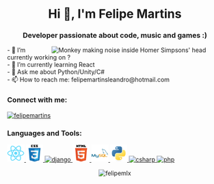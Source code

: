<h1 align="center">Hi 👋, I'm Felipe Martins</h1>
<h3 align="center">Developer passionate about code, music and games :)</h3>
<img align="right" alt="Monkey making noise inside Homer Simpsons' head" width="400" src="https://media.giphy.com/media/v1.Y2lkPTc5MGI3NjExN2M3OTIyNmVjMjYxNjUyNjljZjVkYzMwY2QzNWQ3ZDkwN2UxY2UyMiZlcD12MV9pbnRlcm5hbF9naWZzX2dpZklkJmN0PWc/BBkKEBJkmFbTG/giphy.gif">
- 🔭 I’m currently working on ? </br>
- 🌱 I’m currently learning React </br>
- 💬 Ask me about Python/Unity/C# </br>
- 📫 How to reach me: felipemartinsleandro@hotmail.com </br>

<h3 align="left">Connect with me:</h3>
<p align="left">
<a href="https://linkedin.com/in/felipemlx" target="blank"><img align="center" src="https://raw.githubusercontent.com/rahuldkjain/github-profile-readme-generator/master/src/images/icons/Social/linked-in-alt.svg" alt="felipemartins" height="30" width="40" /></a>
</p>
<h3 align="left">Languages and Tools:</h3>
<p align="left"> <a href="https://react.dev" target="_blank" rel="noreferrer"> <img src="https://raw.githubusercontent.com/devicons/devicon/master/icons/react/react-original.svg" alt="react" width="40" height="40"/> </a><a href="https://www.w3schools.com/css/" target="_blank" rel="noreferrer"> <img src="https://raw.githubusercontent.com/devicons/devicon/master/icons/css3/css3-original-wordmark.svg" alt="css3" width="40" height="40"/> </a> <a href="https://www.djangoproject.com/" target="_blank" rel="noreferrer"> <img src="https://cdn.worldvectorlogo.com/logos/django.svg" alt="django" width="40" height="40"/> </a><a href="https://www.w3.org/html/" target="_blank" rel="noreferrer"> <img src="https://raw.githubusercontent.com/devicons/devicon/master/icons/html5/html5-original-wordmark.svg" alt="html5" width="40" height="40"/><a href="https://www.mysql.com/" target="_blank" rel="noreferrer"> <img src="https://raw.githubusercontent.com/devicons/devicon/master/icons/mysql/mysql-original-wordmark.svg" alt="mysql" width="40" height="40"/> </a><a href="https://www.python.org" target="_blank" rel="noreferrer"> <img src="https://raw.githubusercontent.com/devicons/devicon/master/icons/python/python-original.svg" alt="python" width="40" height="40"/> </a>
<a href="https://learn.microsoft.com/pt-br/dotnet/csharp/" target="_blank" rel="noreferrer"> <img src="https://raw.githubusercontent.com/jmnote/z-icons/master/svg/csharp.svg" alt="csharp" width="40" height="40"/> </a>
<a href="https://www.php.net" target="_blank" rel="noreferrer"> <img src="https://raw.githubusercontent.com/jmnote/z-icons/master/svg/php.svg" alt="php" width="40" height="40"/> </a>
<p align="center"><img align="center" src="https://github-readme-stats-eta-vert-82.vercel.app/api/top-langs?username=felipemlx&show_icons=true&locale=en&layout=compact" alt="felipemlx" /></p>
